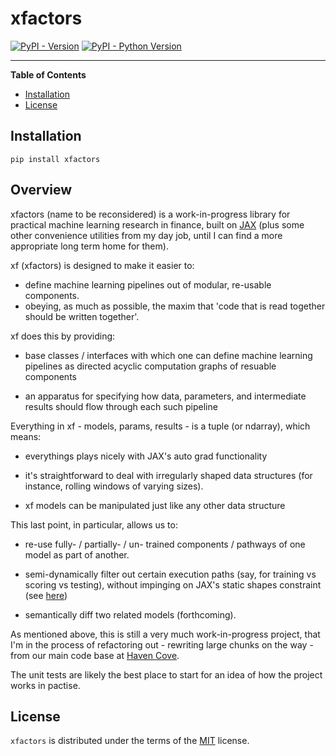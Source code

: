 # xfactors

[![PyPI - Version](https://img.shields.io/pypi/v/xfactors.svg)](https://pypi.org/project/xfactors)
[![PyPI - Python Version](https://img.shields.io/pypi/pyversions/xfactors.svg)](https://pypi.org/project/xfactors)

-----

**Table of Contents**

- [Installation](#installation)
- [License](#license)

## Installation

```console
pip install xfactors
```

## Overview

xfactors (name to be reconsidered) is a work-in-progress library for practical machine learning research in finance, built on [JAX](https://jax.readthedocs.io/en/latest/index.html) (plus some other convenience utilities from my day job, until I can find a more appropriate long term home for them).

xf (xfactors) is designed to make it easier to:

- define machine learning pipelines out of modular, re-usable components.
- obeying, as much as possible, the maxim that 'code that is read together should be written together'.

xf does this by providing:

- base classes / interfaces with which one can define machine learning pipelines as directed acyclic computation graphs of resuable components

- an apparatus for specifying how data, parameters, and intermediate results should flow through each such pipeline

Everything in xf - models, params, results - is a tuple (or ndarray), which means:

- everythings plays nicely with JAX's auto grad functionality

- it's straightforward to deal with irregularly shaped data structures (for instance, rolling windows of varying sizes).

- xf models can be manipulated just like any other data structure

This last point, in particular, allows us to:

- re-use fully- / partially- / un- trained components / pathways of one model as part of another.

- semi-dynamically filter out certain execution paths (say, for training vs scoring vs testing), without impinging on JAX's static shapes constraint (see [here](https://jax.readthedocs.io/en/latest/errors.html#jax.errors.UnexpectedTracerError))

- semantically diff two related models (forthcoming).

As mentioned above, this is still a very much work-in-progress project, that I'm in the process of refactoring out - rewriting large chunks on the way - from our main code base at [Haven Cove](https://havencove.com/).

The unit tests are likely the best place to start for an idea of how the project works in pactise.

## License

`xfactors` is distributed under the terms of the [MIT](https://spdx.org/licenses/MIT.html) license.
